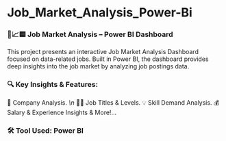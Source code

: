 # Job_Market_Analysis_Power-Bi

### 💼📈🟨 Job Market Analysis – Power BI Dashboard
This project presents an interactive Job Market Analysis Dashboard focused on data-related jobs. Built in Power BI, the dashboard provides deep insights into the job market by analyzing job postings data.

### 🔍 Key Insights & Features:
📌 Company Analysis. *\n*
🧑‍💼 Job Titles & Levels.
💡 Skill Demand Analysis.
💰 Salary & Experience Insights & More!...

### 🛠 Tool Used: Power BI
